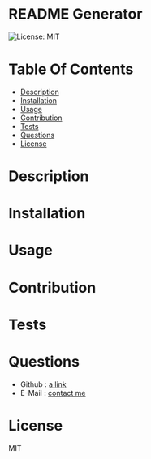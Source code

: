 # README Generator
  ![License: MIT](https://img.shields.io/badge/License-MIT-yellow.svg)
# Table Of Contents
* [Description](#description)
* [Installation](#installation)
* [Usage](#usage)
* [Contribution](#contribution)
* [Tests](#test)
* [Questions](#questions)
* [License](#license)
# Description

# Installation

# Usage

# Contribution

# Tests

# Questions
* Github : [a link](https://github.com/jonmorg-hs)
* E-Mail : [contact me](mailto:jonmorg@iinet.net.au)
# License
MIT
